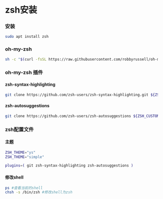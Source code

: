 # zsh安装


### 安装
```sh
sudo apt install zsh
```

### oh-my-zsh
```sh
sh -c "$(curl -fsSL https://raw.githubusercontent.com/robbyrussell/oh-my-zsh/master/tools/install.sh)"
```

### oh-my-zsh 插件

#### zsh-syntax-highlighting
```sh
git clone https://github.com/zsh-users/zsh-syntax-highlighting.git ${ZSH_CUSTOM:-~/.oh-my-zsh/custom}/plugins/zsh-syntax-highlighting
```

#### zsh-autosuggestions
```sh
git clone https://github.com/zsh-users/zsh-autosuggestions ${ZSH_CUSTOM:-~/.oh-my-zsh/custom}/plugins/zsh-autosuggestions
```

### zsh配置文件

#### 主题
```sh
ZSH_THEME="ys"
ZSH_THEME="simple"
```

```sh
plugins=( git zsh-syntax-highlighting zsh-autosuggestions )
```

#### 修改shell
```sh
ps #查看当前的shell
chsh -s /bin/zsh #修改shell为zsh
```
